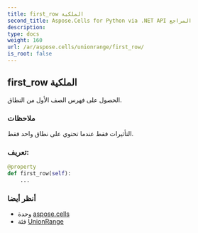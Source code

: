 ```yaml
---
title: first_row الملكية
second_title: Aspose.Cells for Python via .NET API المراجع
description:
type: docs
weight: 160
url: /ar/aspose.cells/unionrange/first_row/
is_root: false
---
```

##  first_row الملكية

الحصول على فهرس الصف الأول من النطاق.

###  ملاحظات

التأثيرات فقط عندما تحتوي على نطاق واحد فقط.
###  تعريف:
```python
@property
def first_row(self):
    ...
```

###  أنظر أيضا
* وحدة [aspose.cells](../../)
* فئة [UnionRange](/cells/python-net/ar/aspose.cells/unionrange)
